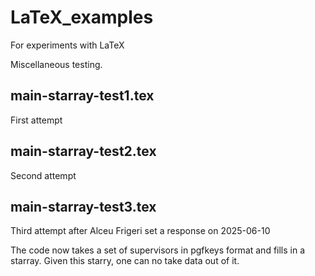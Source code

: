 # LaTeX_examples
For experiments with LaTeX

Miscellaneous testing.

## main-starray-test1.tex
First attempt

## main-starray-test2.tex
Second attempt

## main-starray-test3.tex
Third attempt after Alceu Frigeri set a response on 2025-06-10

The code now takes a set of supervisors in pgfkeys format and fills in a starray. Given this starry, one can no take data out of it.
